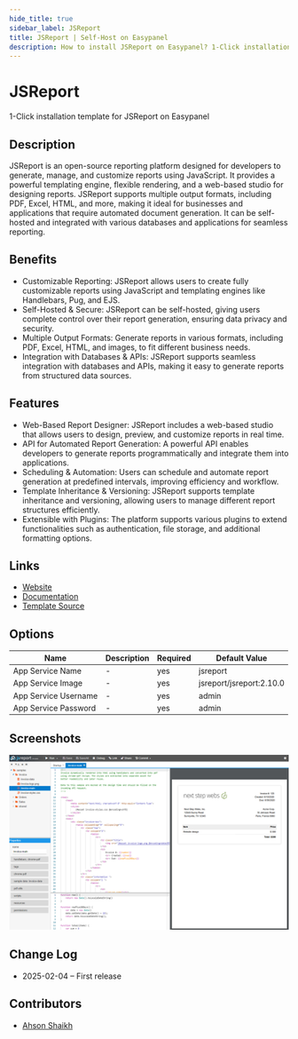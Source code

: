 ```yaml
---
hide_title: true
sidebar_label: JSReport
title: JSReport | Self-Host on Easypanel
description: How to install JSReport on Easypanel? 1-Click installation template for JSReport on Easypanel
---
```


<!-- generated -->

# JSReport

1-Click installation template for JSReport on Easypanel

## Description

JSReport is an open-source reporting platform designed for developers to generate, manage, and customize reports using JavaScript. It provides a powerful templating engine, flexible rendering, and a web-based studio for designing reports. JSReport supports multiple output formats, including PDF, Excel, HTML, and more, making it ideal for businesses and applications that require automated document generation. It can be self-hosted and integrated with various databases and applications for seamless reporting.

## Benefits

- Customizable Reporting: JSReport allows users to create fully customizable reports using JavaScript and templating engines like Handlebars, Pug, and EJS.
- Self-Hosted & Secure: JSReport can be self-hosted, giving users complete control over their report generation, ensuring data privacy and security.
- Multiple Output Formats: Generate reports in various formats, including PDF, Excel, HTML, and images, to fit different business needs.
- Integration with Databases & APIs: JSReport supports seamless integration with databases and APIs, making it easy to generate reports from structured data sources.

## Features

- Web-Based Report Designer: JSReport includes a web-based studio that allows users to design, preview, and customize reports in real time.
- API for Automated Report Generation: A powerful API enables developers to generate reports programmatically and integrate them into applications.
- Scheduling & Automation: Users can schedule and automate report generation at predefined intervals, improving efficiency and workflow.
- Template Inheritance & Versioning: JSReport supports template inheritance and versioning, allowing users to manage different report structures efficiently.
- Extensible with Plugins: The platform supports various plugins to extend functionalities such as authentication, file storage, and additional formatting options.

## Links

- [Website](https://jsreport.net/)
- [Documentation](https://jsreport.net/learn)
- [Template Source](https://github.com/easypanel-io/templates/tree/main/templates/jsreport)

## Options

Name | Description | Required | Default Value
-|-|-|-
App Service Name | - | yes | jsreport
App Service Image | - | yes | jsreport/jsreport:2.10.0
App Service Username | - | yes | admin
App Service Password | - | yes | admin

## Screenshots

![JSReport Screenshot](./assets/screenshot.png)

## Change Log

- 2025-02-04 – First release

## Contributors

- [Ahson Shaikh](https://github.com/Ahson-Shaikh)

